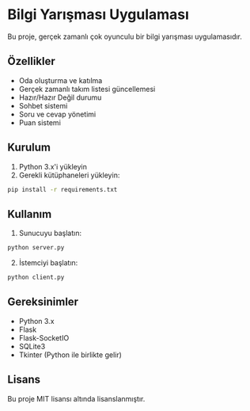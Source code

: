 # Bilgi Yarışması Uygulaması

Bu proje, gerçek zamanlı çok oyunculu bir bilgi yarışması uygulamasıdır.

## Özellikler

- Oda oluşturma ve katılma
- Gerçek zamanlı takım listesi güncellemesi
- Hazır/Hazır Değil durumu
- Sohbet sistemi
- Soru ve cevap yönetimi
- Puan sistemi

## Kurulum

1. Python 3.x'i yükleyin
2. Gerekli kütüphaneleri yükleyin:
```bash
pip install -r requirements.txt
```

## Kullanım

1. Sunucuyu başlatın:
```bash
python server.py
```

2. İstemciyi başlatın:
```bash
python client.py
```

## Gereksinimler

- Python 3.x
- Flask
- Flask-SocketIO
- SQLite3
- Tkinter (Python ile birlikte gelir)

## Lisans

Bu proje MIT lisansı altında lisanslanmıştır. 